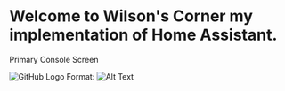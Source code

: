 # Welcome to Wilson's Corner my implementation of Home Assistant.

Primary Console Screen

![GitHub Logo](/site-images/home-screen.jpg)
Format: ![Alt Text](url)

